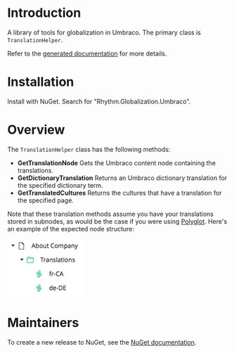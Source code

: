 # Introduction

A library of tools for globalization in Umbraco. The primary class is `TranslationHelper`.

Refer to the [generated documentation](docs/generated.md) for more details.

# Installation

Install with NuGet. Search for "Rhythm.Globalization.Umbraco".

# Overview

The `TranslationHelper` class has the following methods:

* **GetTranslationNode** Gets the Umbraco content node containing the translations.
* **GetDictionaryTranslation** Returns an Umbraco dictionary translation for the specified dictionary term.
* **GetTranslatedCultures** Returns the cultures that have a translation for the specified page.

Note that these translation methods assume you have your translations stored in subnodes,
as would be the case if you were using [Polyglot](https://our.umbraco.org/projects/backoffice-extensions/polyglot/).
Here's an example of the expected node structure:

![Translations](assets/images/translations.png?raw=true "Translations")

# Maintainers

To create a new release to NuGet, see the [NuGet documentation](docs/nuget.md).